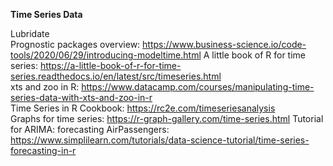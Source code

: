 **Time Series Data**   

Lubridate   
Prognostic packages overview: https://www.business-science.io/code-tools/2020/06/29/introducing-modeltime.html
A little book of R for time series: https://a-little-book-of-r-for-time-series.readthedocs.io/en/latest/src/timeseries.html   
xts and zoo in R: https://www.datacamp.com/courses/manipulating-time-series-data-with-xts-and-zoo-in-r   
Time Series in R Cookbook: https://rc2e.com/timeseriesanalysis    
Graphs for time series: https://r-graph-gallery.com/time-series.html
Tutorial for ARIMA: forecasting AirPassengers: https://www.simplilearn.com/tutorials/data-science-tutorial/time-series-forecasting-in-r    

